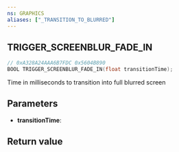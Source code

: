 ```yaml
---
ns: GRAPHICS
aliases: ["_TRANSITION_TO_BLURRED"]
---
```

## TRIGGER_SCREENBLUR_FADE_IN

```c
// 0xA328A24AAA6B7FDC 0x5604B890
BOOL TRIGGER_SCREENBLUR_FADE_IN(float transitionTime);
```

Time in milliseconds to transition into full blurred screen

## Parameters
* **transitionTime**: 

## Return value
